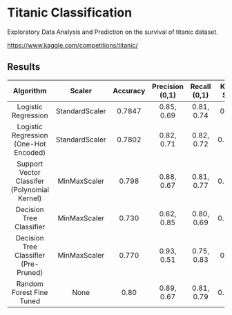 # Titanic Classification

Exploratory Data Analysis and Prediction on the survival of titanic dataset.

https://www.kaggle.com/competitions/titanic/

## Results

| Algorithm | Scaler | Accuracy | Precision (0,1) | Recall (0,1) | Kaggle Score |
| :---:         |     :---:      |      :---:      |      :---:      | :---:      |   :---: |
| Logistic Regression  | StandardScaler     | 0.7847    | 0.85, 0.69 | 0.81, 0.74 | 0.7488
| Logistic Regression (One-Hot Encoded) | StandardScaler     | 0.7802    | 0.82, 0.71 | 0.82, 0.72 | 0.76315
| Support Vector Classifer (Polynomial Kernel) | MinMaxScaler     | 0.798    | 0.88, 0.67 | 0.81, 0.77 | 0.77990
| Decision Tree Classifier| MinMaxScaler     | 0.730    | 0.62, 0.85 | 0.80, 0.69 | 0.71052
| Decision Tree Classifier (Pre-Pruned)| MinMaxScaler     | 0.770    | 0.93, 0.51 | 0.75, 0.83 | 0.7703
| Random Forest Fine Tuned | None     | 0.80    | 0.89, 0.67 | 0.81, 0.79 | 0.78229
